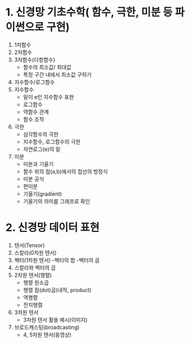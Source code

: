 # 1. 신경망 기초수학( 함수, 극한, 미분 등 파이썬으로 구현)
1. 1차함수
2. 2차함수
3. 3차함수(다항함수)
   - 함수의 최소값/ 최대값
   - 특정 구간 내에서 최소값 구하기
4. 지수함수/로그함수
5. 지수함수
   - 밑이 e인 지수함수 표현
   - 로그함수
   - 역함수 관계
   - 함수 조작
6. 극한
   - 삼각함수의 극한
   - 지수함수, 로그함수의 극한
   - 자연로그(e)의 밑
7. 미분
   - 미분과 기울기
   - 함수 위의 점(a,b)에서의 접선의 방정식
   - 미분 공식
   - 편미분
   - 기울기(gradient)
   - 기울기의 의미를 그래프로 확인
# 2. 신경망 데이터 표현
1. 텐서(Tensor)
2. 스칼라(0차원 텐서)
3. 벡터(1차원 텐서)
   -벡터의 합
   -벡터의 곱
4. 스칼라와 벡터의 곱
5. 2차원 텐서(행렬)
   - 행렬 원소곱
   - 행렬 점(dot)곱(내적, product)
   - 역행렬
   - 전치행렬
6. 3차원 텐서
   - 3차원 텐서 활용 예시(이미지)
7. 브로드캐스팅(broadcasting)
   - 4, 5차원 텐서(동영상)
